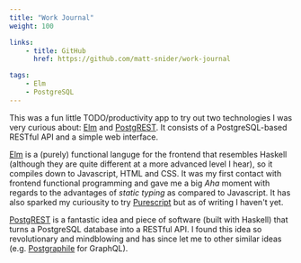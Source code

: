 ```yaml
---
title: "Work Journal"
weight: 100

links:
    - title: GitHub
      href: https://github.com/matt-snider/work-journal

tags: 
    - Elm
    - PostgreSQL
---
```


This was a fun little TODO/productivity app to try out two technologies I was very curious about: [Elm][elm] and [PostgREST][postgrest]. It consists of a PostgreSQL-based RESTful API and a simple web interface. 

<!--more-->

[Elm][elm] is a (purely) functional languge for the frontend that resembles Haskell (although they are quite different at a more advanced level I hear), so it compiles down to Javascript, HTML and CSS. It was my first contact with frontend functional programming and gave me a big _Aha_ moment with regards to the advantages of _static typing_ as compared to Javascript. It has also sparked my curiousity to try [Purescript][purescript] but as of writing I haven't yet.

[PostgREST][postgrest] is a fantastic idea and piece of software (built with Haskell) that turns a PostgreSQL database into a RESTful API. I found this idea so revolutionary and mindblowing and has since let me to other similar ideas (e.g. [Postgraphile][postgraphile] for GraphQL).


[elm]: https://elm-lang.org
[postgrest]: http://postgrest.org/
[purescript]: http://www.purescript.org/
[postgraphile]: https://www.graphile.org/

